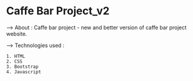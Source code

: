 # Caffe Bar Project_v2

--> About : Caffe bar project - new and better version of caffe bar project website.

--> Technologies used : 

    1. HTML
    2. CSS
    3. Bootstrap
    4. Javascript
